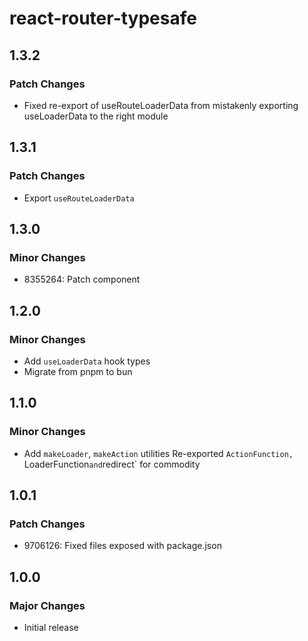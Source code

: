 # react-router-typesafe

## 1.3.2

### Patch Changes

- Fixed re-export of useRouteLoaderData from mistakenly exporting useLoaderData to the right module

## 1.3.1

### Patch Changes

- Export `useRouteLoaderData`

## 1.3.0

### Minor Changes

- 8355264: Patch <Await> component

## 1.2.0

### Minor Changes

- Add `useLoaderData` hook types
- Migrate from pnpm to bun

## 1.1.0

### Minor Changes

- Add `makeLoader`, `makeAction` utilities
  Re-exported `ActionFunction, `LoaderFunction`and`redirect` for commodity

## 1.0.1

### Patch Changes

- 9706126: Fixed files exposed with package.json

## 1.0.0

### Major Changes

- Initial release
